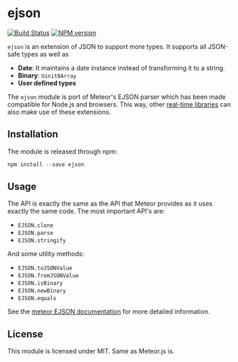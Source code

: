 # ejson

[![Build Status](https://travis-ci.org/primus/EJSON.png)](https://travis-ci.org/primus/EJSON)
[![NPM version](https://badge.fury.io/js/ejson.png)](http://badge.fury.io/js/ejson)

`ejson` is an extension of JSON to support more types. It supports all JSON-safe
types as well as

- **Date**: It maintains a date instance instead of transforming it to a string.
- **Binary**: `Uinit8Array`
- **User defined types**

The `ejson` module is port of Meteor's EJSON parser which has been made
compatible for Node.js and browsers. This way, other 
[real-time libraries](https://github.com/primus/primus) can also make use of
these extensions. 

## Installation

The module is released through npm:

```js
npm install --save ejson
```

## Usage

The API is exactly the same as the API that Meteor provides as it uses exactly
the same code. The most important API's are:

- `EJSON.clone`
- `EJSON.parse`
- `EJSON.stringify`

And some utility methods:

- `EJSON.toJSONValue`
- `EJSON.fromJSONValue`
- `EJSON.isBinary`
- `EJSON.newBinary`
- `EJSON.equals`

See the [meteor EJSON documentation](http://docs.meteor.com/#ejson) for more
detailed information.

## License

This module is licensed under MIT. Same as Meteor.js is.
